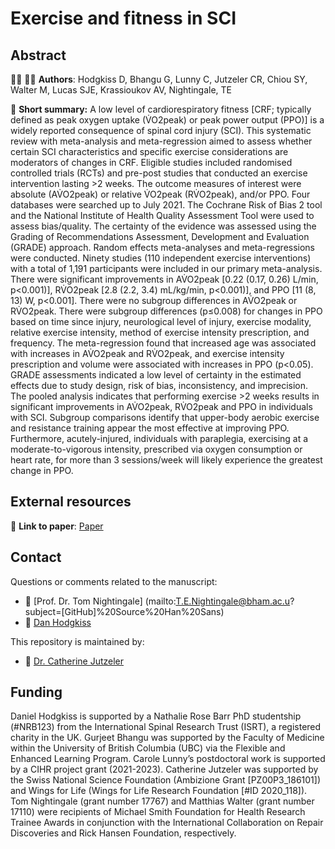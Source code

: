 # Exercise and fitness in SCI

## Abstract

:man_scientist: 👩‍🔬 **Authors**: Hodgkiss D, Bhangu G, Lunny C, Jutzeler CR, Chiou SY, Walter M, Lucas SJE, Krassioukov AV, Nightingale, TE

:memo: **Short summary:** A low level of cardiorespiratory fitness [CRF; typically defined as peak oxygen uptake (V̇O2peak) or peak power output (PPO)] is a widely reported consequence of spinal cord injury (SCI). This systematic review with meta-analysis and meta-regression aimed to assess whether certain SCI characteristics and specific exercise considerations are moderators of changes in CRF. Eligible studies included randomised controlled trials (RCTs) and pre-post studies that conducted an exercise intervention lasting >2 weeks. The outcome measures of interest were absolute (AV̇O2peak) or relative V̇O2peak (RV̇O2peak), and/or PPO. Four databases were searched up to July 2021. The Cochrane Risk of Bias 2 tool and the National Institute of Health Quality Assessment Tool were used to assess bias/quality. The certainty of the evidence was assessed using the Grading of Recommendations Assessment, Development and Evaluation (GRADE) approach. Random effects meta-analyses and meta-regressions were conducted. Ninety studies (110 independent exercise interventions) with a total of 1,191 participants were included in our primary meta-analysis. There were significant improvements in AV̇O2peak [0.22 (0.17, 0.26) L/min, p<0.001)], RV̇O2peak [2.8 (2.2, 3.4) mL/kg/min, p<0.001)], and PPO [11 (8, 13) W, p<0.001].  There were no subgroup differences in AV̇O2peak or RV̇O2peak. There were subgroup differences (p≤0.008) for changes in PPO based on time since injury, neurological level of injury, exercise modality, relative exercise intensity, method of exercise intensity prescription, and frequency. The meta-regression found that increased age was associated with increases in AV̇O2peak and RV̇O2peak, and exercise intensity prescription and volume were associated with increases in PPO (p<0.05). GRADE assessments indicated a low level of certainty in the estimated effects due to study design, risk of bias, inconsistency, and imprecision. The pooled analysis indicates that performing exercise >2 weeks results in significant improvements in AV̇O2peak, RV̇O2peak and PPO in individuals with SCI. Subgroup comparisons identify that upper-body aerobic exercise and resistance training appear the most effective at improving PPO. Furthermore, acutely-injured, individuals with paraplegia, exercising at a moderate-to-vigorous intensity, prescribed via oxygen consumption or heart rate, for more than 3 sessions/week will likely experience the greatest change in PPO.


## External resources

:open_book:	**Link to paper**: [Paper](www.google.com)

## Contact
Questions or comments related to the manuscript:
* :e-mail: [Prof. Dr. Tom Nightingale] (mailto:T.E.Nightingale@bham.ac.u?subject=[GitHub]%20Source%20Han%20Sans)
* :e-mail: [Dan Hodgkiss](mailto:ddh749@student.bham.ac.uk?subject=[GitHub]%20Source%20Han%20Sans)

This repository is maintained by:
* :e-mail: [Dr. Catherine Jutzeler](https://github.com/jutzca)

## Funding

Daniel Hodgkiss is supported by a Nathalie Rose Barr PhD studentship (#NRB123) from the International Spinal Research Trust (ISRT), a registered charity in the UK. Gurjeet Bhangu was supported by the Faculty of Medicine within the University of British Columbia (UBC) via the Flexible and Enhanced Learning Program. Carole Lunny’s postdoctoral work is supported by a CIHR project grant (2021-2023). Catherine Jutzeler was supported by  the Swiss National Science Foundation (Ambizione Grant [PZ00P3_186101]) and Wings for Life (Wings for Life Research Foundation [#ID 2020_118]). Tom Nightingale (grant number 17767) and Matthias Walter (grant number 17110) were recipients of Michael Smith Foundation for Health Research Trainee Awards in conjunction with the International Collaboration on Repair Discoveries and Rick Hansen Foundation, respectively. 

